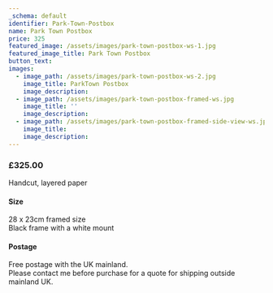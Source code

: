 ```yaml
---
_schema: default
identifier: Park-Town-Postbox
name: Park Town Postbox
price: 325
featured_image: /assets/images/park-town-postbox-ws-1.jpg
featured_image_title: Park Town Postbox
button_text:
images:
  - image_path: /assets/images/park-town-postbox-ws-2.jpg
    image_title: ParkTown Postbox
    image_description:
  - image_path: /assets/images/park-town-postbox-framed-ws.jpg
    image_title: ''
    image_description:
  - image_path: /assets/images/park-town-postbox-framed-side-view-ws.jpg
    image_title:
    image_description:
---
```

### **£325.00**

Handcut, layered paper

#### Size

28 x 23cm framed size<br>Black frame with a white mount

#### Postage

Free postage with the UK mainland.<br>Please contact me before purchase for a quote for shipping outside mainland UK.